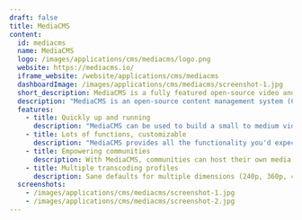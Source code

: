 ```yaml
---
draft: false
title: MediaCMS
content:
  id: mediacms
  name: MediaCMS
  logo: /images/applications/cms/mediacms/logo.png
  website: https://mediacms.io/
  iframe_website: /website/applications/cms/mediacms
  dashboardImage: /images/applications/cms/mediacms/screenshot-1.jpg
  short_description: MediaCMS is a fully featured open-source video and media CMS.
  description: "MediaCMS is an open-source content management system (CMS) for modern web platforms to enable viewing and sharing media. It supports multiple media types, and media classification and media sharing options; enables easy media searching, complete data control (you can host it yourself), support for multiple publishing workflows, advanced users management, extensive configuration options, and responsive design and  It's ideal if you want to build an online community around media file sharing for informational, educational or entertainment purposes."
  features:
    - title: Quickly up and running
      description: "MediaCMS can be used to build a small to medium video and media portal within minutes. It's easily installed and maintained."
    - title: Lots of functions, customizable
      description: "MediaCMS provides all the functionality you'd expect from a modern system, and allows easy customization and addition of features."
    - title: Empowering communities
      description: With MediaCMS, communities can host their own media and content management system, and educational institutes can manage their media and course curriculum. It supports various media formats, including video, audio, PDF and docs.
    - title: Multiple transcoding profiles
      description: Sane defaults for multiple dimensions (240p, 360p, 480p, 720p, 1080p) and multiple profiles (h264, h265, vp9)
  screenshots:
    - /images/applications/cms/mediacms/screenshot-1.jpg
    - /images/applications/cms/mediacms/screenshot-2.jpg
---
```

